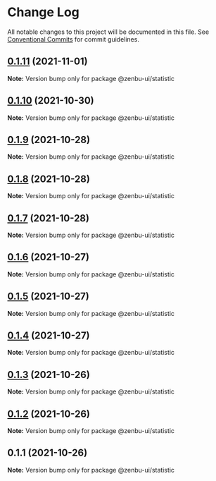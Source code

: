 # Change Log

All notable changes to this project will be documented in this file.
See [Conventional Commits](https://conventionalcommits.org) for commit guidelines.

## [0.1.11](https://github.com/KodepandaID/zenbu-ui/compare/@zenbu-ui/statistic@0.1.10...@zenbu-ui/statistic@0.1.11) (2021-11-01)

**Note:** Version bump only for package @zenbu-ui/statistic





## [0.1.10](https://github.com/KodepandaID/zenbu-ui/compare/@zenbu-ui/statistic@0.1.9...@zenbu-ui/statistic@0.1.10) (2021-10-30)

**Note:** Version bump only for package @zenbu-ui/statistic





## [0.1.9](https://github.com/KodepandaID/zenbu-ui/compare/@zenbu-ui/statistic@0.1.8...@zenbu-ui/statistic@0.1.9) (2021-10-28)

**Note:** Version bump only for package @zenbu-ui/statistic





## [0.1.8](https://github.com/KodepandaID/zenbu-ui/compare/@zenbu-ui/statistic@0.1.7...@zenbu-ui/statistic@0.1.8) (2021-10-28)

**Note:** Version bump only for package @zenbu-ui/statistic





## [0.1.7](https://github.com/KodepandaID/zenbu-ui/compare/@zenbu-ui/statistic@0.1.6...@zenbu-ui/statistic@0.1.7) (2021-10-28)

**Note:** Version bump only for package @zenbu-ui/statistic





## [0.1.6](https://github.com/KodepandaID/zenbu-ui/compare/@zenbu-ui/statistic@0.1.5...@zenbu-ui/statistic@0.1.6) (2021-10-27)

**Note:** Version bump only for package @zenbu-ui/statistic





## [0.1.5](https://github.com/KodepandaID/zenbu-ui/compare/@zenbu-ui/statistic@0.1.4...@zenbu-ui/statistic@0.1.5) (2021-10-27)

**Note:** Version bump only for package @zenbu-ui/statistic





## [0.1.4](https://github.com/KodepandaID/zenbu-ui/compare/@zenbu-ui/statistic@0.1.3...@zenbu-ui/statistic@0.1.4) (2021-10-27)

**Note:** Version bump only for package @zenbu-ui/statistic





## [0.1.3](https://github.com/KodepandaID/zenbu-ui/compare/@zenbu-ui/statistic@0.1.2...@zenbu-ui/statistic@0.1.3) (2021-10-26)

**Note:** Version bump only for package @zenbu-ui/statistic





## [0.1.2](https://github.com/KodepandaID/zenbu-ui/compare/@zenbu-ui/statistic@0.1.1...@zenbu-ui/statistic@0.1.2) (2021-10-26)

**Note:** Version bump only for package @zenbu-ui/statistic





## 0.1.1 (2021-10-26)

**Note:** Version bump only for package @zenbu-ui/statistic
